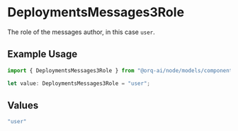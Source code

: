 # DeploymentsMessages3Role

The role of the messages author, in this case `user`.

## Example Usage

```typescript
import { DeploymentsMessages3Role } from "@orq-ai/node/models/components";

let value: DeploymentsMessages3Role = "user";
```

## Values

```typescript
"user"
```